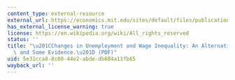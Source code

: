```yaml
---
content_type: external-resource
external_url: https://economics.mit.edu/sites/default/files/publications/changes-in-unemployment-and-wage-inequality.pdf
has_external_license_warning: true
license: https://en.wikipedia.org/wiki/All_rights_reserved
status: ''
title: "\u201CChanges in Unemployment and Wage Inequality: An Alternative\_Theory\
  \ and Some Evidence.\u201D (PDF)"
uid: 5e31cca8-8c80-44e2-abde-db684a11fb65
wayback_url: ''
---
```

